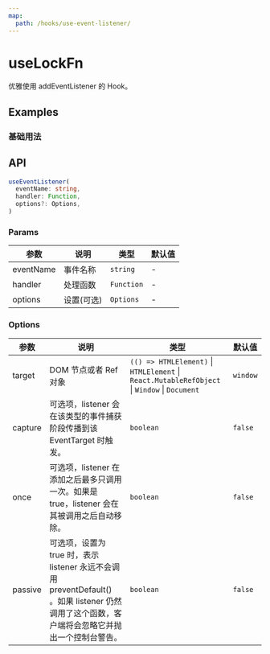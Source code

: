 ```yaml
---
map:
  path: /hooks/use-event-listener/
---
```


# useLockFn

优雅使用 addEventListener 的 Hook。

## Examples

### 基础用法

<demo src="./demo/demo.vue"
  language="vue"
  title="基础用法"
  desc="点击按钮查看效果。">
</demo>

## API

```typescript
useEventListener(
  eventName: string,
  handler: Function,
  options?: Options,
)
```

### Params

| 参数      | 说明       | 类型       | 默认值 |
|-----------|------------|------------|--------|
| eventName | 事件名称   | `string`   | -      |
| handler   | 处理函数   | `Function` | -      |
| options   | 设置(可选) | `Options`  | -      |

### Options

| 参数    | 说明                                                                                                                                           | 类型                        | 默认值 |
|---------|------------------------------------------------------------------------------------------------------------------------------------------------|-----------------------------|--------|
| target  | DOM 节点或者 Ref 对象                               | `(() => HTMLElement)` \| `HTMLElement` \| `React.MutableRefObject` \| `Window` \| `Document` | `window`    |
| capture | 可选项，listener 会在该类型的事件捕获阶段传播到该 EventTarget 时触发。                                                                         | `boolean`                     | `false`      |
| once    | 可选项，listener 在添加之后最多只调用一次。如果是 true，listener 会在其被调用之后自动移除。                                                  | `boolean`                     | `false`      |
| passive | 可选项，设置为 true 时，表示 listener 永远不会调用 preventDefault() 。如果 listener 仍然调用了这个函数，客户端将会忽略它并抛出一个控制台警告。 | `boolean`                     | `false`      |
